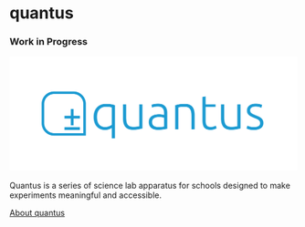 # quantus
### Work in Progress

![quantus logo](quantus_logo.jpg)

Quantus is a series of science lab apparatus for schools designed to make experiments meaningful and accessible.
 
[About quantus](http://www.lelandjansen.com/project/quantus)
